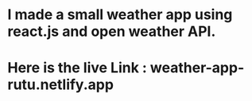 # I made a small weather app using react.js and open weather API.


# Here is the live Link : weather-app-rutu.netlify.app
